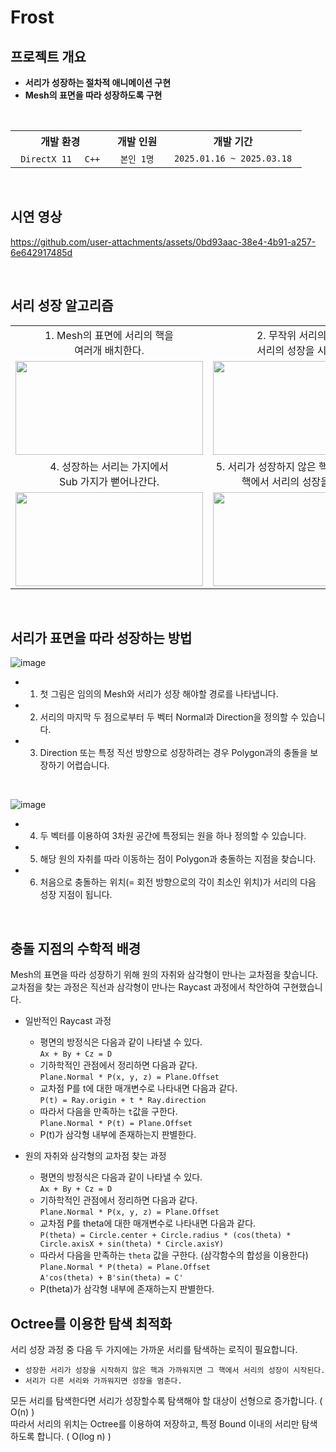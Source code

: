 # Frost

## 프로젝트 개요
- **서리가 성장하는 절차적 애니메이션 구현**
- **Mesh의 표면을 따라 성장하도록 구현**

<br>

<div align="center">
  <table>
    <tr>
      <th> 개발 환경 </th>
      <th> 개발 인원 </th>
      <th> 개발 기간 </th>
    </tr>  
    <tr>
      <td align="center"> <code> DirectX 11 </code> <code> C++ </code> </td>
      <td align="center"> <code> 본인 1명 </code> </td>
      <td align="center"> <code> 2025.01.16 ~ 2025.03.18 </code> </td>
    </tr>
  </table>
</div>

<br>

## 시연 영상
https://github.com/user-attachments/assets/0bd93aac-38e4-4b91-a257-6e642917485d  

<br>

## 서리 성장 알고리즘
<div align="center">
  <table>
    <tr>
      <td align="center" width="360px"> 1. Mesh의 표면에 서리의 핵을 <br> 여러개 배치한다. </td>
      <td align="center" width="360px"> 2. 무작위 서리의 핵에서 <br> 서리의 성장을 시작한다. </td>
      <td align="center" width="360px"> 3. 서리는 Mesh의 표면을 따라 <br> 성장한다. </td>
    </tr>  
    <tr>
      <td align="center"> <img src="https://github.com/user-attachments/assets/231f45f1-4f57-45e7-a9a2-03fb0d73124a" width="300px" height="150px"/> </td>
      <td align="center"> <img src="https://github.com/user-attachments/assets/a5ba0b29-bb36-477b-b258-37e0cbfbaf11" width="300px" height="150px"/> </td>
      <td align="center"> <img src="https://github.com/user-attachments/assets/0fbcd2c2-1b6e-4134-871c-167730ca4d0d" width="300px" height="150px"/> </td>
    </tr>
    <tr>
      <td align="center"> 4. 성장하는 서리는 가지에서 <br> Sub 가지가 뻗어나간다. </td>
      <td align="center"> 5. 서리가 성장하지 않은 핵과 가까워지면 그 핵에서 서리의 성장을 시작한다. </td>
      <td align="center"> 6. 서리가 다른 서리와 가까워지면 <br> 성장을 멈춘다. </td>
    </tr>
    <tr>
      <td align="center"> <img src="https://github.com/user-attachments/assets/b48fbca0-1583-45c9-9a6e-7ca60b7e17c9" width="300px" height="150px"/> </td>
      <td align="center"> <img src="https://github.com/user-attachments/assets/52304dd4-8607-471b-a344-31e4df72d13c" width="300px" height="150px"/> </td>
      <td align="center"> <img src="https://github.com/user-attachments/assets/a4faabf9-9200-4a66-b8bc-b2de33fbc0f1" width="300px" height="150px"/> </td>
    </tr>
  </table>
</div>  
  
<br>

## 서리가 표면을 따라 성장하는 방법

![image](https://github.com/user-attachments/assets/5f608655-8028-4997-a56b-070f1d8c142a)  
- 1. 첫 그림은 임의의 Mesh와 서리가 성장 해야할 경로를 나타냅니다.
- 2. 서리의 마지막 두 점으로부터 두 벡터 Normal과 Direction을 정의할 수 있습니다.
- 3. Direction 또는 특정 직선 방향으로 성장하려는 경우 Polygon과의 충돌을 보장하기 어렵습니다. 

<br>

![image](https://github.com/user-attachments/assets/650c2268-f9b6-41e9-89b5-fd158e4a1b53)  
- 4. 두 벡터를 이용하여 3차원 공간에 특정되는 원을 하나 정의할 수 있습니다.  
- 5. 해당 원의 자취를 따라 이동하는 점이 Polygon과 충돌하는 지점을 찾습니다.  
- 6. 처음으로 충돌하는 위치(= 회전 방향으로의 각이 최소인 위치)가 서리의 다음 성장 지점이 됩니다.  

<br>

## 충돌 지점의 수학적 배경
Mesh의 표면을 따라 성장하기 위해 원의 자취와 삼각형이 만나는 교차점을 찾습니다.  
교차점을 찾는 과정은 직선과 삼각형이 만나는 Raycast 과정에서 착안하여 구현했습니다.

- 일반적인 Raycast 과정
    - 평면의 방정식은 다음과 같이 나타낼 수 있다.  
      `Ax + By + Cz = D`  
    - 기하학적인 관점에서 정리하면 다음과 같다.  
      `Plane.Normal * P(x, y, z) = Plane.Offset`  
    - 교차점 P를 t에 대한 매개변수로 나타내면 다음과 같다.  
      `P(t) = Ray.origin + t * Ray.direction`  
    - 따라서 다음을 만족하는 `t`값을 구한다.  
      `Plane.Normal * P(t) = Plane.Offset`
    - P(t)가 삼각형 내부에 존재하는지 판별한다.   

- 원의 자취와 삼각형의 교차점 찾는 과정
    - 평면의 방정식은 다음과 같이 나타낼 수 있다.  
      `Ax + By + Cz = D`  
    - 기하학적인 관점에서 정리하면 다음과 같다.  
      `Plane.Normal * P(x, y, z) = Plane.Offset`
    - 교차점 P를 theta에 대한 매개변수로 나타내면 다음과 같다.  
      `P(theta) = Circle.center + Circle.radius * (cos(theta) * Circle.axisX + sin(theta) * Circle.axisY)`
    - 따라서 다음을 만족하는 `theta` 값을 구한다. (삼각함수의 합성을 이용한다)  
      `Plane.Normal * P(theta) = Plane.Offset`  
      `A'cos(theta) + B'sin(theta) = C'`
    - P(theta)가 삼각형 내부에 존재하는지 판별한다.
      
## Octree를 이용한 탐색 최적화
서리 성장 과정 중 다음 두 가지에는 가까운 서리를 탐색하는 로직이 필요합니다.  
- `성장한 서리가 성장을 시작하지 않은 핵과 가까워지면 그 핵에서 서리의 성장이 시작된다.`  
- `서리가 다른 서리와 가까워지면 성장을 멈춘다.`

모든 서리를 탐색한다면 서리가 성장할수록 탐색해야 할 대상이 선형으로 증가합니다. ( O(n) )  
따라서 서리의 위치는 Octree를 이용하여 저장하고, 특정 Bound 이내의 서리만 탐색하도록 합니다. ( O(log n) )
